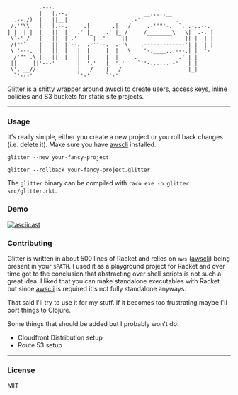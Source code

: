 ```
          .---.                                                   
          |   |.--.                        __.....__              
  .--./)  |   ||__|                    .-''         '.            
 /.''\\   |   |.--.     .|       .|   /     .-''"'-.  `. .-,.--.  
| |  | |  |   ||  |   .' |_    .' |_ /     /________\   \|  .-. | 
 \`-' /   |   ||  | .'     | .'     ||                  || |  | | 
 /("'`    |   ||  |'--.  .-''--.  .-'\    .-------------'| |  | | 
 \ '---.  |   ||  |   |  |     |  |   \    '-.____...---.| |  '-  
  /'""'.\ |   ||__|   |  |     |  |    `.             .' | |      
 ||     ||'---'       |  '.'   |  '.'    `''-...... -'   | |      
 \'. __//             |   /    |   /                     |_|      
  `'---'              `'-'     `'-'                               
```

Glitter is a shitty wrapper around [awscli][awscli] to create users,
access keys, inline policies and S3 buckets for static site projects.

---

### Usage

It's really simple, either you create a new project or you roll back
changes (i.e. delete it). Make sure you have [awscli][awscli] installed.

```
glitter --new your-fancy-project
```

```
glitter --rollback your-fancy-project.glitter
```

The `glitter` binary can be compiled with `raco exe -o glitter src/glitter.rkt`.

### Demo

[![asciicast](https://asciinema.org/a/061hvmro87di7k74gbkz15eqx.png)](https://asciinema.org/a/061hvmro87di7k74gbkz15eqx)

### Contributing

Glitter is written in about 500 lines of Racket and relies on `aws`
([awscli][awscli]) being present in your `$PATH`.  I used it as a
playground project for Racket and over time got to the conclusion that
abstracting over shell scripts is not such a great idea. I liked that
you can make standalone executables with Racket but since
[awscli][awscli] is required it's not fully standalone anyways.

That said I'll try to use it for my stuff. If it becomes too
frustrating maybe I'll port things to Clojure.

Some things that should be added but I probably won't do:

- Cloudfront Distribution setup
- Route 53 setup

---

### License

MIT

[awscli]: https://aws.amazon.com/de/cli/
